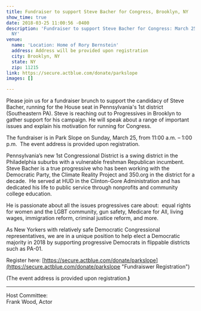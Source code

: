 ```yaml
---
title: Fundraiser to support Steve Bacher for Congress, Brooklyn, NY
show_time: true
date: 2018-03-25 11:00:56 -0400
description: 'Fundraiser to support Steve Bacher for Congress: March 25 in Brooklyn,
  NY'
venue:
  name: 'Location: Home of Rory Bernstein'
  address: Address will be provided upon registration
  city: Brooklyn, NY
  state: NY
  zip: 11215
link: https://secure.actblue.com/donate/parkslope
images: []

---
```

Please join us for a fundraiser brunch to support the candidacy of Steve Bacher, running for the House seat in Pennsylvania's 1st district (Southeastern PA). Steve is reaching out to Progressives in Brooklyn to gather support for his campaign. He will speak about a range of important issues and explain his motivation for running for Congress.

The fundraiser is in Park Slope on Sunday, March 25, from 11:00 a.m. – 1:00 p.m.  The event address is provided upon registration.

Pennsylvania’s new 1st Congressional District is a swing district in the Philadelphia suburbs with a vulnerable freshman Republican incumbent.  Steve Bacher is a true progressive who has been working with the Democratic Party, the Climate Reality Project and 350.org in the district for a decade.  He served at HUD in the Clinton-Gore Administration and has dedicated his life to public service through nonprofits and community college education.

He is passionate about all the issues progressives care about:  equal rights for women and the LGBT community, gun safety, Medicare for All, living wages, immigration reform, criminal justice reform, and more.

As New Yorkers with relatively safe Democratic Congressional representatives, we are in a unique position to help elect a Democratic majority in 2018 by supporting progressive Democrats in flippable districts such as PA-01.

Register here: [https://secure.actblue.com/donate/parkslope](https://secure.actblue.com/donate/parkslope "Fundraiswer Registration")

\(The event address is provided upon registration.**)**

---

Host Committee:  
Frank Wood, Actor